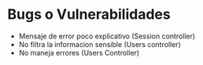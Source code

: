 # Bugs o Vulnerabilidades

- Mensaje de error poco explicativo (Session controller)
- No filtra la informacion sensible (Users controller)
- No maneja errores (Users Controller)